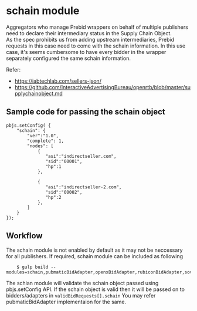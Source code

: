 # schain module

Aggregators who manage Prebid wrappers on behalf of multiple publishers need to declare their intermediary status in the Supply Chain Object.  
As the spec prohibits us from adding upstream intermediaries, Prebid requests in this case need to come with the schain information.
In this use case, it's seems cumbersome to have every bidder in the wrapper separately configured the same schain information.

Refer:
- https://iabtechlab.com/sellers-json/
- https://github.com/InteractiveAdvertisingBureau/openrtb/blob/master/supplychainobject.md 
 
## Sample code for passing the schain object
```
pbjs.setConfig( {
    "schain": {
		"ver":"1.0",
		"complete": 1,
		"nodes": [
		    {
			   "asi":"indirectseller.com",
			   "sid":"00001",
			   "hp":1
		    },

            {
			   "asi":"indirectseller-2.com",
			   "sid":"00002",
			   "hp":2
		    },
		]     
	}
});
```

## Workflow
The schain module is not enabled by default as it may not be neccessary for all publishers.
If required, schain module can be included as following
```
    $ gulp build --modules=schain,pubmaticBidAdapter,openxBidAdapter,rubiconBidAdapter,sovrnBidAdapter
```
The schian module will validate the schain object passed using pbjs.setConfig API.
If the schain object is valid then it will be passed on to bidders/adapters in ```validBidRequests[].schain```
You may refer pubmaticBidAdapter implementaion for the same.